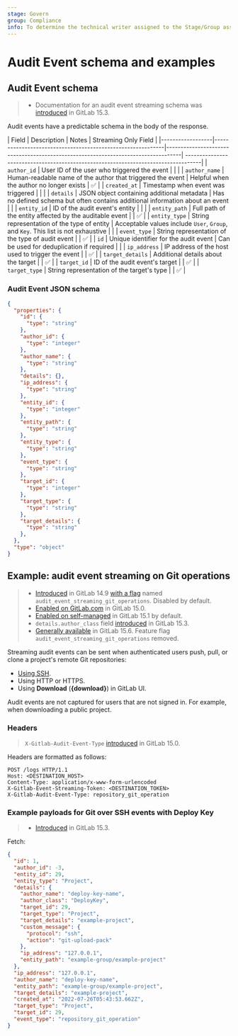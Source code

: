 ```yaml
---
stage: Govern
group: Compliance
info: To determine the technical writer assigned to the Stage/Group associated with this page, see https://handbook.gitlab.com/handbook/product/ux/technical-writing/#assignments
---
```


# Audit Event schema and examples

## Audit Event schema

> - Documentation for an audit event streaming schema was [introduced](https://gitlab.com/gitlab-org/gitlab/-/issues/358149) in GitLab 15.3.

Audit events have a predictable schema in the body of the response.

| Field            | Description                                                | Notes                                                                             |
Streaming Only Field                                                                             |
|------------------|------------------------------------------------------------|-----------------------------------------------------------------------------------|
-----------------------------------------------------------------------------------|
| `author_id`      | User ID of the user who triggered the event                |                                                                                   |      |
| `author_name`    | Human-readable name of the author that triggered the event | Helpful when the author no longer exists                                          | :white_check_mark:      |
| `created_at`     | Timestamp when event was triggered                         |                                                                                   |       |
| `details`        | JSON object containing additional metadata                 | Has no defined schema but often contains additional information about an event    |       |
| `entity_id`      | ID of the audit event's entity                             |                                                                                   |       |
| `entity_path`    | Full path of the entity affected by the auditable event    |                                                                                   | :white_check_mark:      |
| `entity_type`    | String representation of the type of entity                | Acceptable values include `User`, `Group`, and `Key`. This list is not exhaustive |       |
| `event_type`     | String representation of the type of audit event           |                                                                                   | :white_check_mark:      |
| `id`             | Unique identifier for the audit event                      | Can be used for deduplication if required                                         |       |
| `ip_address`     | IP address of the host used to trigger the event           |                                                                                   | :white_check_mark:      |
| `target_details` | Additional details about the target                        |                                                                                   | :white_check_mark:      |
| `target_id`      | ID of the audit event's target                             |                                                                                   | :white_check_mark:      |
| `target_type`    | String representation of the target's type                 |                                                                                   | :white_check_mark:      |

### Audit Event JSON schema

```json
{
  "properties": {
    "id": {
      "type": "string"
    },
    "author_id": {
      "type": "integer"
    },
    "author_name": {
      "type": "string"
    },
    "details": {},
    "ip_address": {
      "type": "string"
    },
    "entity_id": {
      "type": "integer"
    },
    "entity_path": {
      "type": "string"
    },
    "entity_type": {
      "type": "string"
    },
    "event_type": {
      "type": "string"
    },
    "target_id": {
      "type": "integer"
    },
    "target_type": {
      "type": "string"
    },
    "target_details": {
      "type": "string"
    },
  },
  "type": "object"
}
```

## Example: audit event streaming on Git operations

> - [Introduced](https://gitlab.com/gitlab-org/gitlab/-/issues/332747) in GitLab 14.9 [with a flag](feature_flags.md) named `audit_event_streaming_git_operations`. Disabled by default.
> - [Enabled on GitLab.com](https://gitlab.com/gitlab-org/gitlab/-/issues/357211) in GitLab 15.0.
> - [Enabled on self-managed](https://gitlab.com/gitlab-org/gitlab/-/issues/357211) in GitLab 15.1 by default.
> - `details.author_class` field [introduced](https://gitlab.com/gitlab-org/gitlab/-/issues/363876) in GitLab 15.3.
> - [Generally available](https://gitlab.com/gitlab-org/gitlab/-/merge_requests/101583) in GitLab 15.6. Feature flag `audit_event_streaming_git_operations` removed.

Streaming audit events can be sent when authenticated users push, pull, or clone a project's remote Git repositories:

- [Using SSH](../user/ssh.md).
- Using HTTP or HTTPS.
- Using **Download** (**{download}**) in GitLab UI.

Audit events are not captured for users that are not signed in. For example, when downloading a public project.

### Headers

> `X-Gitlab-Audit-Event-Type` [introduced](https://gitlab.com/gitlab-org/gitlab/-/merge_requests/86881) in GitLab 15.0.

Headers are formatted as follows:

```plaintext
POST /logs HTTP/1.1
Host: <DESTINATION_HOST>
Content-Type: application/x-www-form-urlencoded
X-Gitlab-Event-Streaming-Token: <DESTINATION_TOKEN>
X-Gitlab-Audit-Event-Type: repository_git_operation
```

### Example payloads for Git over SSH events with Deploy Key

> - [Introduced](https://gitlab.com/gitlab-org/gitlab/-/issues/363876) in GitLab 15.3.

Fetch:

```json
{
  "id": 1,
  "author_id": -3,
  "entity_id": 29,
  "entity_type": "Project",
  "details": {
    "author_name": "deploy-key-name",
    "author_class": "DeployKey",
    "target_id": 29,
    "target_type": "Project",
    "target_details": "example-project",
    "custom_message": {
      "protocol": "ssh",
      "action": "git-upload-pack"
    },
    "ip_address": "127.0.0.1",
    "entity_path": "example-group/example-project"
  },
  "ip_address": "127.0.0.1",
  "author_name": "deploy-key-name",
  "entity_path": "example-group/example-project",
  "target_details": "example-project",
  "created_at": "2022-07-26T05:43:53.662Z",
  "target_type": "Project",
  "target_id": 29,
  "event_type": "repository_git_operation"
}
```
